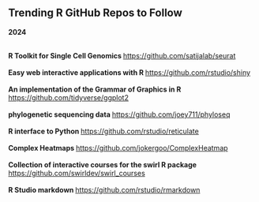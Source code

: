 ## Trending R GitHub Repos to Follow

**2024**

<br> <b> R Toolkit for Single Cell Genomics </b> <https://github.com/satijalab/seurat> </br>
<br> <b> Easy web interactive applications with R </b> <https://github.com/rstudio/shiny> </br>
<br> <b> An implementation of the Grammar of Graphics in R </b> <https://github.com/tidyverse/ggplot2> </br>
<br> <b> phylogenetic sequencing data </b> <https://github.com/joey711/phyloseq> </br>
<br> <b> R interface to Python </b> <https://github.com/rstudio/reticulate> </br>
<br> <b> Complex Heatmaps </b> <https://github.com/jokergoo/ComplexHeatmap> </br>
<br> <b> Collection of interactive courses for the swirl R package </b> <https://github.com/swirldev/swirl_courses> </br>
<br> <b> R Studio markdown </b> <https://github.com/rstudio/rmarkdown>



